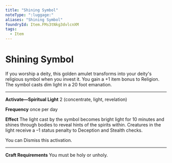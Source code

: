 ```yaml
---
title: "Shining Symbol"
noteType: ":luggage:"
aliases: "Shining Symbol"
foundryId: Item.FMs3tNkg3dvlcnXM
tags:
  - Item
---
```


# Shining Symbol

If you worship a deity, this golden amulet transforms into your deity's religious symbol when you invest it. You gain a +1 item bonus to Religion. The symbol casts dim light in a 20 foot emanation.

* * *

**Activate—Spiritual Light** 2 (concentrate, light, revelation)

****Frequency**** once per day

****Effect**** The light cast by the symbol becomes bright light for 10 minutes and shines through bodies to reveal hints of the spirits within. Creatures in the light receive a –1 status penalty to Deception and Stealth checks.

You can Dismiss this activation.

* * *

**Craft Requirements** You must be holy or unholy.

